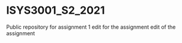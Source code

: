 # ISYS3001_S2_2021
Public repository for assignment 1
edit for the assignment
edit of the assignment
